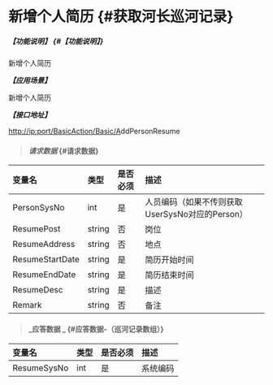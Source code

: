 # 新增个人简历 {#获取河长巡河记录}

##### _【功能说明】_ {#【功能说明】}

新增个人简历

_**【应用场景】**_

新增个人简历

_**【接口地址】**_

[http://ip:port/BasicAction/](http://ip:port/HMQuery/PatrolRiver/GetPatrolRivers)[Basic](http://ip:port/HMQuery/PatrolRiver/GetPatrolRivers)[/A](http://ip:port/HMQuery/PatrolRiver/GetPatrolRivers)ddPersonResume

> #### _请求数据_ {#请求数据}

| 变量名 | 类型 | 是否必须 | 描述 |
| :--- | :--- | :--- | :--- |
| PersonSysNo | int | 是 | 人员编码（如果不传则获取UserSysNo对应的Person） |
| ResumePost | string | 否 | 岗位 |
| ResumeAddress | string | 否 | 地点 |
| ResumeStartDate | string | 是 | 简历开始时间 |
| ResumeEndDate | string | 是 | 简历结束时间 |
| ResumeDesc | string | 是 | 描述 |
| Remark | string | 否 | 备注 |

> #### _应答数据 _ {#应答数据-（巡河记录数组）}

| 变量名 | 类型 | 是否必须 | 描述 |
| :--- | :--- | :--- | :--- |
| ResumeSysNo | int | 是 | 系统编码 |




